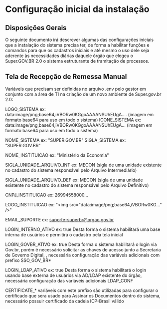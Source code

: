 # Configuração inicial da instalação


## Disposições Gerais

O seguinte documento irá descrever algumas das configurações iniciais que a instalação do sistema precisa ter, de forma a habilitar funções e comandos para que os cadastros iniciais e até mesmo o uso dele seja aderente às necessidades diárias daquele órgão que elegeu o Super.GOV.BR 2.0 o sistema estruturante de tramitação de processos. 

## Tela de Recepção de Remessa Manual

Variáveis que precisam ser definidas no arquivo .env pelo gestor em conjunto com a área de TI na criação de um novo ambiente de Super.gov.br 2.0:


LOGO_SISTEMA ex: data:image/png;base64,iVBORw0KGgoAAAANSUhEUgA.... (imagem em formato base64 para uso em todo o sistema)
ICONE_SISTEMA ex: data:image/png;base64,iVBORw0KGgoAAAANSUhEUgA... (imagem em formato base64 para uso em todo o sistema)

NOME_SISTEMA ex: "SUPER.GOV.BR"
SIGLA_SISTEMA ex: "SUPER.GOV.BR"

NOME_INSTITUICAO ex: "Ministério da Economia"

SIGLA_UNIDADE_ARQUIVO_INT ex: MECON (sigla de uma unidade existente no cadastro do sistema responsável pelo Arquivo Intermediário)

SIGLA_UNIDADE_ARQUIVO_DEF ex: MECON (sigla de uma unidade existente no cadastro do sistema responsável pelo Arquivo Definitivo)

CNPJ_INSTITUICAO ex: 26994558000...

LOGO_INSTITUICAO ex: "<img src=\"data:image/png;base64,iVBORw0KG..." />"

EMAIL_SUPORTE ex: suporte-superbr@orgao.gov.br

LOGIN_INTERNO_ATIVO ex: true Desta forma o sistema habilitará uma base interna de usuários e permitirá o cadastro pela tela inicial

LOGIN_GOVBR_ATIVO ex: true Desta forma o sistema habilitará o login via Gov.br, porém é necessário solicitar as chaves de acesso junto a Secretaria de Governo Digital, , necessária configuração das variáveis adicionais com prefixo SSO_GOV_BR*

LOGIN_LDAP_ATIVO ex: true Desta forma o sistema habilitará o login usando base externa de usuários via AD/LDAP existente do órgão, necessária configuração das variáveis adicionais LDAP_CONF
 
CERTIFICATE_* variáveis com este prefixo são utilizadas para configurar o certificado que sera usado para Assinar os Documentos dentro do sistema, necessário possuir certificado da cadeia ICP-Brasil válido